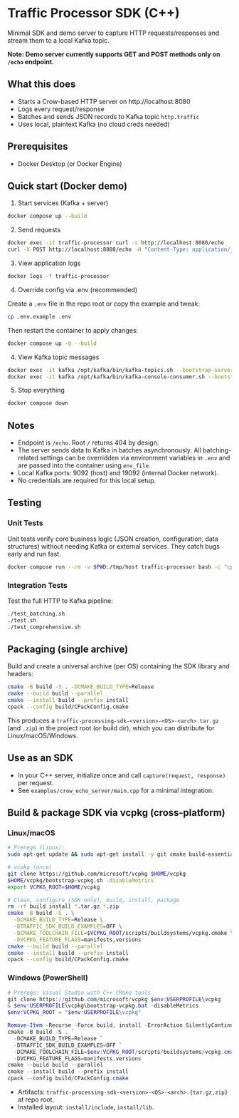 # Traffic Processor SDK (C++)

Minimal SDK and demo server to capture HTTP requests/responses and stream them to a local Kafka topic.

**Note: Demo server currently supports GET and POST methods only on `/echo` endpoint.**

## What this does

- Starts a Crow-based HTTP server on http://localhost:8080
- Logs every request/response
- Batches and sends JSON records to Kafka topic `http.traffic`
- Uses local, plaintext Kafka (no cloud creds needed)

## Prerequisites

- Docker Desktop (or Docker Engine)

## Quick start (Docker demo)

1. Start services (Kafka + server)

```bash
docker compose up --build
```

2. Send requests

```bash
docker exec -it traffic-processor curl -s http://localhost:8080/echo
curl -X POST http://localhost:8080/echo -H "Content-Type: application/json" -d '{"hello":"world"}'
```

3. View application logs

```bash
docker logs -f traffic-processor
```

4. Override config via .env (recommended)

Create a `.env` file in the repo root or copy the example and tweak:

```bash
cp .env.example .env
```

Then restart the container to apply changes:

```bash
docker compose up -d --build
```

4. View Kafka topic messages

```bash
docker exec -it kafka /opt/kafka/bin/kafka-topics.sh --bootstrap-server localhost:19092 --list
docker exec -it kafka /opt/kafka/bin/kafka-console-consumer.sh --bootstrap-server localhost:19092 --topic http.traffic --from-beginning
```

5. Stop everything

```bash
docker compose down
```

## Notes

- Endpoint is `/echo`. Root `/` returns 404 by design.
- The server sends data to Kafka in batches asynchronously. All batching-related
  settings can be overridden via environment variables in `.env` and are passed
  into the container using `env_file`.
- Local Kafka ports: 9092 (host) and 19092 (internal Docker network).
- No credentials are required for this local setup.

## Testing

### Unit Tests

Unit tests verify core business logic (JSON creation, configuration, data structures) without needing Kafka or external services. They catch bugs early and run fast.

```bash
docker compose run --rm -v $PWD:/tmp/host traffic-processor bash -c "cp /tmp/host/run_unit_tests.cpp /app/ && cd /app && g++ -std=c++17 -I include -I /usr/include/nlohmann run_unit_tests.cpp src/sdk.cpp src/kafka_producer.cpp -lrdkafka -lfmt -lpthread -o unit_tests_simple && ./unit_tests_simple"
```

### Integration Tests

Test the full HTTP to Kafka pipeline:

```bash
./test_batching.sh
./test.sh
./test_comprehensive.sh
```

## Packaging (single archive)

Build and create a universal archive (per OS) containing the SDK library and headers:

```bash
cmake -B build -S . -DCMAKE_BUILD_TYPE=Release
cmake --build build --parallel
cmake --install build --prefix install
cpack --config build/CPackConfig.cmake
```

This produces a `traffic-processing-sdk-<version>-<OS>-<arch>.tar.gz` (and `.zip`) in the project root (or build dir), which you can distribute for Linux/macOS/Windows.

## Use as an SDK

- In your C++ server, initialize once and call `capture(request, response)` per request.
- See `examples/crow_echo_server/main.cpp` for a minimal integration.

## Build & package SDK via vcpkg (cross‑platform)

### Linux/macOS

```bash
# Prereqs (Linux):
sudo apt-get update && sudo apt-get install -y git cmake build-essential pkg-config

# vcpkg (once)
git clone https://github.com/microsoft/vcpkg $HOME/vcpkg
$HOME/vcpkg/bootstrap-vcpkg.sh -disableMetrics
export VCPKG_ROOT=$HOME/vcpkg

# Clean, configure (SDK only), build, install, package
rm -rf build install *.tar.gz *.zip
cmake -B build -S . \
  -DCMAKE_BUILD_TYPE=Release \
  -DTRAFFIC_SDK_BUILD_EXAMPLES=OFF \
  -DCMAKE_TOOLCHAIN_FILE=$VCPKG_ROOT/scripts/buildsystems/vcpkg.cmake \
  -DVCPKG_FEATURE_FLAGS=manifests,versions
cmake --build build --parallel
cmake --install build --prefix install
cpack --config build/CPackConfig.cmake
```

### Windows (PowerShell)

```powershell
# Prereqs: Visual Studio with C++ CMake tools
git clone https://github.com/microsoft/vcpkg $env:USERPROFILE\vcpkg
& $env:USERPROFILE\vcpkg\bootstrap-vcpkg.bat -disableMetrics
$env:VCPKG_ROOT = "$env:USERPROFILE\vcpkg"

Remove-Item -Recurse -Force build, install -ErrorAction SilentlyContinue; Get-ChildItem *.zip,*.tar.gz | Remove-Item -Force -ErrorAction SilentlyContinue
cmake -B build -S . `
  -DCMAKE_BUILD_TYPE=Release `
  -DTRAFFIC_SDK_BUILD_EXAMPLES=OFF `
  -DCMAKE_TOOLCHAIN_FILE=$env:VCPKG_ROOT/scripts/buildsystems/vcpkg.cmake `
  -DVCPKG_FEATURE_FLAGS=manifests,versions
cmake --build build --parallel
cmake --install build --prefix install
cpack --config build/CPackConfig.cmake
```

- Artifacts: `traffic-processing-sdk-<version>-<OS>-<arch>.{tar.gz,zip}` at repo root.
- Installed layout: `install/include`, `install/lib`.

